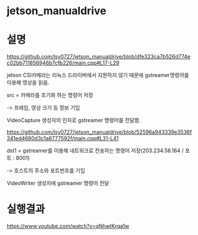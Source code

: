 # jetson_manualdrive

# 설명

https://github.com/lsy0727/jetson_manualdrive/blob/dfe323ca7b526d774ec02bb711856946b7cfb226/main.cpp#L17-L29

jetson CSI카메라는 리눅스 드라이버에서 지원하지 않기 때문에 gstreamer명령어를 이용해 영상을 읽음.

src = 카메라를 초기화 하는 명령어 저장

-> 프레임, 영상 크기 등 정보 기입

VideoCapture 생성자의 인자로 gstreamer 명령어를 전달함.

https://github.com/lsy0727/jetson_manualdrive/blob/52596a943339e3536f341ed4680d3c1a8777592f/main.cpp#L31-L41

dst1 = gstreamer를 이용해 네트워크로 전송하는 명령어 저장(203.234.58.164 / 포트 : 8001)

-> 호스트의 주소와 포트번호를 기입

VideoWriter 생성자에 gstreamer 명령어 전달



# 실행결과

https://www.youtube.com/watch?v=qNhwtKrqa1w
